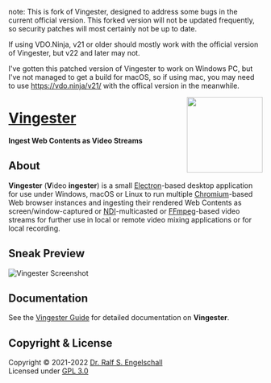 
note: This is fork of Vingester, designed to address some bugs in the current official version. This forked version will not be updated frequently, so security patches will most certainly not be up to date.

If using VDO.Ninja, v21 or older should mostly work with the official version of Vingester, but v22 and later may not.  

I've gotten this patched version of Vingester to work on Windows PC, but I've not managed to get a build for macOS, so if using mac, you may need to use https://vdo.ninja/v21/ with the offical version in the meanwhile.

<img src="https://raw.githubusercontent.com/rse/vingester/master/vingester-icon.png" width="150" align="right" alt=""/>

[Vingester](https://vingester.app)
==================================

**Ingest Web Contents as Video Streams**

About
-----

**Vingester** (**V**ideo **ingester**) is a small
[Electron](https://www.electronjs.org/)-based desktop application
for use under Windows, macOS or Linux to run multiple
[Chromium](https://www.chromium.org/)-based Web browser instances and
ingesting their rendered Web Contents as screen/window-captured or
[NDI](https://www.ndi.tv/)-multicasted or [FFmpeg](https://ffmpeg.org)-based
video streams for further use in local or remote video mixing applications or
for local recording.

Sneak Preview
-------------

![Vingester Screenshot](vingester-screenshot.png)

Documentation
-------------

See the [Vingester Guide](https://vingester.app/guide/) for detailed
documentation on **Vingester**.

Copyright & License
-------------------

Copyright &copy; 2021-2022 [Dr. Ralf S. Engelschall](mailto:rse@engelschall.com)<br/>
Licensed under [GPL 3.0](https://spdx.org/licenses/GPL-3.0-only)

